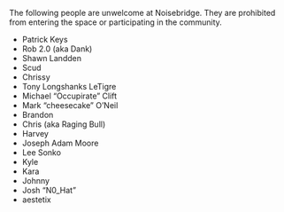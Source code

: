 The following people are unwelcome at Noisebridge. They are prohibited from entering the space or participating in the community.

* Patrick Keys
* Rob 2.0 (aka Dank)
* Shawn Landden
* Scud
* Chrissy
* Tony Longshanks LeTigre
* Michael “Occupirate” Clift
* Mark “cheesecake” O’Neil
* Brandon
* Chris (aka Raging Bull)
* Harvey
* Joseph Adam Moore
* Lee Sonko
* Kyle
* Kara
* Johnny
* Josh “N0_Hat”
* aestetix
